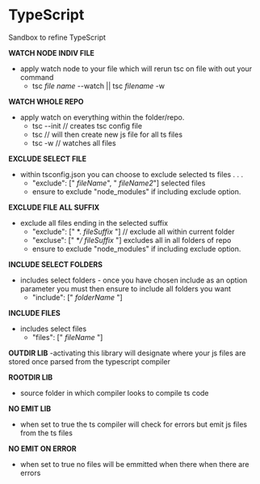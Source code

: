 # TypeScript
Sandbox to refine TypeScript 



**WATCH NODE INDIV FILE**

  - apply watch node to your file which will rerun tsc on file with out your command 
    - tsc *file name* --watch || tsc *filename* -w



**WATCH WHOLE REPO**
  - apply watch on everything within the folder/repo.
    - tsc --init          // creates tsc config file
    - tsc                 // will then create new js file for all ts files 
    - tsc -w              // watches all files 


**EXCLUDE SELECT FILE**
  - within tsconfig.json you can choose to exclude selected ts files . . .
    - "exclude": [" *fileName*", " *fileName2*"] selected files
    - ensure to exclude "node_modules" if including exclude option.


**EXCLUDE FILE ALL SUFFIX**
  - exclude all files ending in the selected suffix
    - "exclude": [" *. *fileSuffix* "] // exclude all within current folder
    - "excluse": ["  **/* *fileSuffix* "] excludes all in all folders of repo 
    - ensure to exclude "node_modules" if including exclude option. 


**INCLUDE SELECT FOLDERS**
  - includes select folders - once you have chosen include as an option parameter you must then ensure to include all folders you want
    - "include": [" *folderName* "]

**INCLUDE FILES**
  - includes select files
    - "files": [" *fileName* "]


**OUTDIR LIB**
  -activating this library will designate where your js files are stored once parsed from the typescript compiler


**ROOTDIR LIB**
  - source folder in which compiler looks to compile ts code


**NO EMIT LIB**
  - when set to true the ts compiler will check for errors but emit js files from the ts files


**NO EMIT ON ERROR**
  - when set to true no files will be emmitted when there when there are errors 

